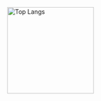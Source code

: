 <img alt="Top Langs" height="200px" src="https://github-readme-stats.vercel.app/api/top-langs/?username=yuichi04&layout=compact&count_private=true&show_icons=true&theme=tokyonight" />
